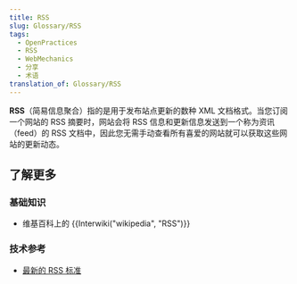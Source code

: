 ```yaml
---
title: RSS
slug: Glossary/RSS
tags:
  - OpenPractices
  - RSS
  - WebMechanics
  - 分享
  - 术语
translation_of: Glossary/RSS
---
```

**RSS**（简易信息聚合）指的是用于发布站点更新的数种 XML 文档格式。当您订阅一个网站的 RSS 摘要时，网站会将 RSS 信息和更新信息发送到一个称为资讯（feed）的 RSS 文档中，因此您无需手动查看所有喜爱的网站就可以获取这些网站的更新动态。

## 了解更多

### 基础知识

- 维基百科上的 {{Interwiki("wikipedia", "RSS")}}

### 技术参考

- [最新的 RSS 标准](https://www.rssboard.org/rss-specification)

